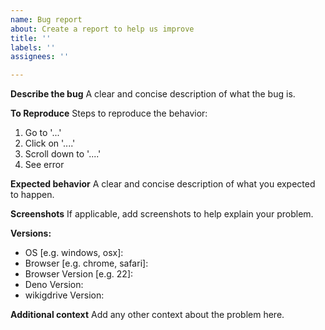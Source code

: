 ```yaml
---
name: Bug report
about: Create a report to help us improve
title: ''
labels: ''
assignees: ''

---
```


**Describe the bug**
A clear and concise description of what the bug is.

**To Reproduce**
Steps to reproduce the behavior:
1. Go to '...'
2. Click on '....'
3. Scroll down to '....'
4. See error

**Expected behavior**
A clear and concise description of what you expected to happen.

**Screenshots**
If applicable, add screenshots to help explain your problem.

**Versions:**
 - OS [e.g. windows, osx]:
 - Browser [e.g. chrome, safari]:
 - Browser Version [e.g. 22]:
 - Deno Version:
 - wikigdrive Version:

**Additional context**
Add any other context about the problem here.
